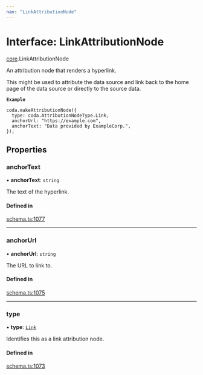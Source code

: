 ```yaml
---
nav: "LinkAttributionNode"
---
```

# Interface: LinkAttributionNode

[core](../modules/core.md).LinkAttributionNode

An attribution node that renders a hyperlink.

This might be used to attribute the data source and link back to the home page
of the data source or directly to the source data.

**`Example`**

```
coda.makeAttributionNode({
  type: coda.AttributionNodeType.Link,
  anchorUrl: "https://example.com",
  anchorText: "Data provided by ExampleCorp.",
});
```

## Properties

### anchorText

• **anchorText**: `string`

The text of the hyperlink.

#### Defined in

[schema.ts:1077](https://github.com/coda/packs-sdk/blob/main/schema.ts#L1077)

___

### anchorUrl

• **anchorUrl**: `string`

The URL to link to.

#### Defined in

[schema.ts:1075](https://github.com/coda/packs-sdk/blob/main/schema.ts#L1075)

___

### type

• **type**: [`Link`](../enums/core.AttributionNodeType.md#link)

Identifies this as a link attribution node.

#### Defined in

[schema.ts:1073](https://github.com/coda/packs-sdk/blob/main/schema.ts#L1073)
